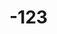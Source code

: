 # -123
<!DOCTYPE html>
<html>
<head>
	<title>게임 포트폴리오 사이트</title>
	<style type="text/css">
		.searchArea{
  width:600px;
  height:40px;
  background: rgba(0, 0, 0, 0.5);
  border-radius: 5px;
  margin-top:24px;

}
.searchArea > form > input{
  border:none;
  width:500px;
  height:40px;
  background: rgba(0, 0, 0, 0.0);
  color:#fff;
  padding-left:10px;
}

.searchArea > form > span{
  width:50px;
  color:#fff;}


.drawingtext{
 margin-top: :auto;
  font-size: 20px;
  font-weight: lighter;
 display: flex;
}

.header{
  width:1280px;
  margin:auto;
  display:flex;
  height: 86px;
}





	</style>
</head>
<body>
 <div class="wrap">
      <div class="intro_bg">
        <div class="header">
          <div class="searchArea">
            <form>
              <input type="search" placeholder="search">
              <span>검색</span>
              </form>
             </div>
            </div> 
             <div class="1">
              <h1>반실사
              캐주얼
              실사
              모델링 </h1>
             </div>
            <div class="drawingtext">
              캐쥬얼
              <h1>
                <img src="https://i.postimg.cc/rzX7ct9G/5fbae7d147acc42d50eb3384c157939e.jpg">
              </h1>
              <h2>
                <img src="https://i.postimg.cc/GmBT685g/c3afcda647272555306cf0ba79e10742.jpg">
              </h2>
              <h3>
                 <img src="https://i.postimg.cc/MHNqBTmX/52d73eb55e617754c7206da4c9b15195.jpg">
              </h3>
              <h4>
                 <img src="https://i.postimg.cc/L53j6JKK/cd7b4cfea95cd84adc3d0c6cc4eeb437.jpg">
              </h4>
               <h5>
                 <img src="https://i.postimg.cc/YChLTn9w/c51b3fe18020501e0f9feaf589f6228c.jpg">
              </h5>
             </div>

             <div class="drawingtext">
               반실사
               <h1>
                <img src="https://i.postimg.cc/KjNtc6P9/image.jpg">
              </h1>
              <h2>
                <img src="https://i.postimg.cc/s2YxRp9m/d4513fdcd7d399434f892b5ec1a2b052.jpg">
              </h2>
              <h3>
                 <img src="https://i.postimg.cc/Jn9RD0q0/806911167cc36e31bb6426a9e3b29b3d.jpg">
              </h3>
                 <h4>
                 <img src="https://i.postimg.cc/bNFjVLWb/070d1fea060126d41553b993fae77dee.jpg">
              </h4>
               <h5>
                 <img src="https://i.postimg.cc/44LMXyPR/5b9845cdc1fc1942ce119a6fd4b9f8aa.jpg">
              </h5>
             </div>
             <div class="drawingtext">
               실사
               <h1>
                <img src="https://i.postimg.cc/FHW5k1Fv/6571cfa2940aaaddae89c6edbb41f196.jpg">
              </h1>
              <h2>
                <img src="https://i.postimg.cc/dQ8bm5Q4/2137e82b6d5517facf59bca2b72c73db.jpg">
              </h2>
              <h3>
                 <img src="https://i.postimg.cc/sgtmLRwS/4ac15274131177ef35dddfbce2ccef5b.jpg">
              </h3>
              <h4>
                 <img src="https://i.postimg.cc/CLp8BHmG/0a9e2ce4aee7b1787dc2b293a9fadcb7.jpg">
              </h4>
               <h5>
                 <img src="https://i.postimg.cc/ryx0kRMK/fbc5f37f4d954ebbce0b99a20c091bdb.jpg">
              </h5>
             </div>
             <div class="drawingtext">
               모델링
               <h1>
                <img src="https://i.postimg.cc/ZnCyZWqq/mars-999-2697.jpg">
              </h1>
              <h2>
                <img src="https://i.postimg.cc/cCg62PDg/evan-gintsiak-3.jpg">
              </h2>
              <h3>
                 <img src="https://i.postimg.cc/cHjQ5pR2/hyuk-lee-bspined-0113.jpg">
              </h3>
              <h4>
                 <img src="https://i.postimg.cc/QxVMMBrQ/toti-fernandez-2.jpg">
              </h4>
               <h5>
                 <img src="https://i.postimg.cc/xjp0B0bc/yjm-a.jpg">
              </h5>
             </div>
          
           </div>
          </div>








</body>
</html>

